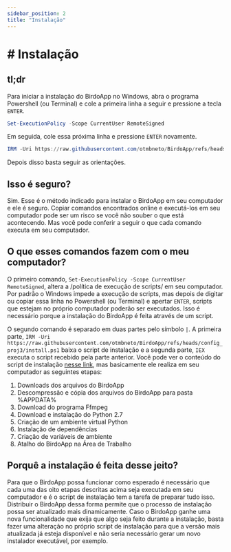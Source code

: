 ```yaml
---  
sidebar_position: 2  
title: "Instalação"  
---
```


# # Instalação

## tl;dr

Para iniciar a instalação do BirdoApp no Windows, abra o programa Powershell (ou Terminal) e cole a primeira linha a seguir e pressione a tecla `ENTER`.

``` powershell
Set-ExecutionPolicy -Scope CurrentUser RemoteSigned
```

Em seguida, cole essa próxima linha e pressione `ENTER` novamente.

``` powershell
IRM -Uri https://raw.githubusercontent.com/otmbneto/BirdoApp/refs/heads/config_proj3/install.ps1 | IEX  
```

Depois disso basta seguir as orientações.

## Isso é seguro?

Sim. Esse é o método indicado para instalar o BirdoApp em seu computador e ele é seguro. Copiar comandos encontrados online e executá-los em seu computador pode ser um risco se você não souber o que está acontecendo. Mas você pode conferir a seguir o que cada comando executa em seu computador.

## O que esses comandos fazem com o meu computador?

O primeiro comando, `Set-ExecutionPolicy -Scope CurrentUser RemoteSigned`, altera a /política de execução de scripts/ em seu computador. Por padrão o Windows impede a execução de scripts, mas depois de digitar ou copiar essa linha no Powershell (ou Terminal) e apertar `ENTER`, scripts que estejam no próprio computador poderão ser executados. Isso é necessário porque a instalação do BirdoApp é feita através de um script.

O segundo comando é separado em duas partes pelo símbolo `|`. A primeira parte, `IRM -Uri https://raw.githubusercontent.com/otmbneto/BirdoApp/refs/heads/config_proj3/install.ps1` baixa o script de instalação e a segunda parte, `IEX` executa o script recebido pela parte anterior. Você pode ver o conteúdo do script de instalação [nesse link](https://raw.githubusercontent.com/otmbneto/BirdoApp/refs/heads/config_proj3/install.ps1), mas basicamente ele realiza em seu computador as seguintes etapas:

1. Downloads dos arquivos do BirdoApp  
2. Descompressão e cópia dos arquivos do BirdoApp para pasta %APPDATA%  
3. Download do programa Ffmpeg  
4. Download e instalação do Python 2.7  
5. Criação de um ambiente virtual Python  
6. Instalação de dependências  
7. Criação de variáveis de ambiente  
8. Atalho do BirdoApp na Área de Trabalho

## Porquê a instalação é feita desse jeito?

Para que o BirdoApp possa funcionar como esperado é necessário que cada uma das oito etapas descritas acima seja executada em seu computador e é o script de instalação tem a tarefa de preparar tudo isso. Distribuir o BirdoApp dessa forma permite que o processo de instalação possa ser atualizado mais dinamicamente. Caso o BirdoApp ganhe uma nova funcionalidade que exija que algo seja feito durante a instalação, basta fazer uma alteração no próprio script de instalação para que a versão mais atualizada já esteja disponível e não seria necessário gerar um novo instalador executável, por exemplo.  

